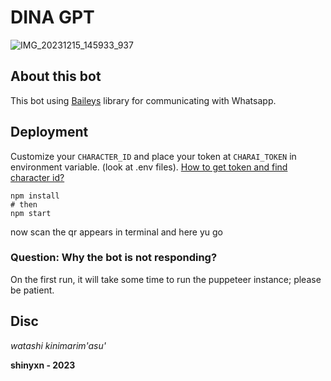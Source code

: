 # DINA GPT

![IMG_20231215_145933_937](https://github.com/Bot-developer03/Dina-GPT/assets/145082163/7ca65ad4-8ab5-4e03-a804-e64703b9dfd0)


## About this bot
This bot using [Baileys](https://github.com/WhiskeySockets/Baileys) library for communicating with Whatsapp.

## Deployment
Customize your `CHARACTER_ID` and place your token at `CHARAI_TOKEN` in environment variable. (look at .env files). 
[How to get token and find character id?](https://github.com/realcoloride/node_characterai#using-an-access-token)

```
npm install
# then
npm start
```
now scan the qr appears in terminal and here yu go

### Question: Why the bot is not responding?
On the first run, it will take some time to run the puppeteer instance; please be patient.

## Disc
_watashi kinimarim'asu'_

**shinyxn - 2023**

